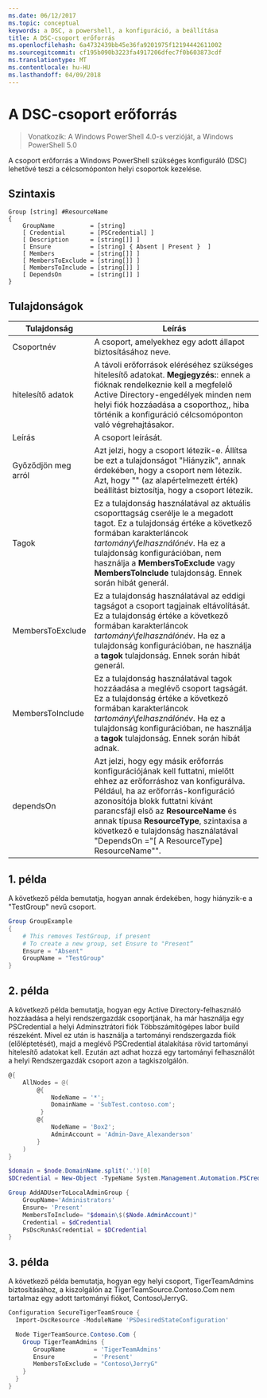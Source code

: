 ```yaml
---
ms.date: 06/12/2017
ms.topic: conceptual
keywords: a DSC, a powershell, a konfiguráció, a beállítása
title: A DSC-csoport erőforrás
ms.openlocfilehash: 6a4732439bb45e36fa9201975f12194442611002
ms.sourcegitcommit: cf195b090b3223fa4917206dfec7f0b603873cdf
ms.translationtype: MT
ms.contentlocale: hu-HU
ms.lasthandoff: 04/09/2018
---
```

# <a name="dsc-group-resource"></a>A DSC-csoport erőforrás

> Vonatkozik: A Windows PowerShell 4.0-s verzióját, a Windows PowerShell 5.0

A csoport erőforrás a Windows PowerShell szükséges konfiguráló (DSC) lehetővé teszi a célcsomóponton helyi csoportok kezelése.

## <a name="syntax"></a>Szintaxis

```
Group [string] #ResourceName
{
    GroupName          = [string]
    [ Credential       = [PSCredential] ]
    [ Description      = [string[]] ]
    [ Ensure           = [string] { Absent | Present }  ]
    [ Members          = [string[]] ]
    [ MembersToExclude = [string[]] ]
    [ MembersToInclude = [string[]] ]
    [ DependsOn        = [string[]] ]
}
```

## <a name="properties"></a>Tulajdonságok

|  Tulajdonság  |  Leírás   |
|---|---|
| Csoportnév| A csoport, amelyekhez egy adott állapot biztosításához neve.|
| hitelesítő adatok| A távoli erőforrások eléréséhez szükséges hitelesítő adatokat. **Megjegyzés:**: ennek a fióknak rendelkeznie kell a megfelelő Active Directory-engedélyek minden nem helyi fiók hozzáadása a csoporthoz,, hiba történik a konfiguráció célcsomóponton való végrehajtásakor.
| Leírás| A csoport leírását.|
| Győződjön meg arról| Azt jelzi, hogy a csoport létezik-e. Állítsa be ezt a tulajdonságot "Hiányzik", annak érdekében, hogy a csoport nem létezik. Azt, hogy "" (az alapértelmezett érték) beállítást biztosítja, hogy a csoport létezik.|
| Tagok| Ez a tulajdonság használatával az aktuális csoporttagság cserélje le a megadott tagot. Ez a tulajdonság értéke a következő formában karakterláncok *tartomány*\\*felhasználónév*. Ha ez a tulajdonság konfigurációban, nem használja a **MembersToExclude** vagy **MembersToInclude** tulajdonság. Ennek során hibát generál.|
| MembersToExclude| Ez a tulajdonság használatával az eddigi tagságot a csoport tagjainak eltávolítását. Ez a tulajdonság értéke a következő formában karakterláncok *tartomány*\\*felhasználónév*. Ha ez a tulajdonság konfigurációban, ne használja a **tagok** tulajdonság. Ennek során hibát generál.|
| MembersToInclude| Ez a tulajdonság használatával tagok hozzáadása a meglévő csoport tagságát. Ez a tulajdonság értéke a következő formában karakterláncok *tartomány*\\*felhasználónév*. Ha ez a tulajdonság konfigurációban, ne használja a **tagok** tulajdonság. Ennek során hibát adnak.|
| dependsOn | Azt jelzi, hogy egy másik erőforrás konfigurációjának kell futtatni, mielőtt ehhez az erőforráshoz van konfigurálva. Például, ha az erőforrás-konfiguráció azonosítója blokk futtatni kívánt parancsfájl első az __ResourceName__ és annak típusa __ResourceType__, szintaxisa a következő e tulajdonság használatával "DependsOn ="[ A ResourceType] ResourceName"".|

## <a name="example-1"></a>1. példa

A következő példa bemutatja, hogyan annak érdekében, hogy hiányzik-e a "TestGroup" nevű csoport.

```powershell
Group GroupExample
{
    # This removes TestGroup, if present
    # To create a new group, set Ensure to "Present“
    Ensure = "Absent"
    GroupName = "TestGroup"
}
```

## <a name="example-2"></a>2. példa

A következő példa bemutatja, hogyan egy Active Directory-felhasználó hozzáadása a helyi rendszergazdák csoportjának, ha már használja egy PSCredential a helyi Adminsztrátori fiók Többszámítógépes labor build részeként.
Mivel ez után is használja a tartományi rendszergazda fiók (előléptetését), majd a meglévő PSCredential átalakítása rövid tartományi hitelesítő adatokat kell.
Ezután azt adhat hozzá egy tartományi felhasználót a helyi Rendszergazdák csoport azon a tagkiszolgálón.

```powershell
@{
    AllNodes = @(
        @{
            NodeName = '*';
            DomainName = 'SubTest.contoso.com';
         }
        @{
            NodeName = 'Box2';
            AdminAccount = 'Admin-Dave_Alexanderson'
        }
    )
}

$domain = $node.DomainName.split('.')[0]
$DCredential = New-Object -TypeName System.Management.Automation.PSCredential -ArgumentList ("$domain\$($credential.Username)", $Credential.Password)

Group AddADUserToLocalAdminGroup {
    GroupName='Administrators'
    Ensure= 'Present'
    MembersToInclude= "$domain\$($Node.AdminAccount)"
    Credential = $dCredential
    PsDscRunAsCredential = $DCredential
}
```

## <a name="example-3"></a>3. példa

A következő példa bemutatja, hogyan egy helyi csoport, TigerTeamAdmins biztosításához, a kiszolgálón az TigerTeamSource.Contoso.Com nem tartalmaz egy adott tartományi fiókot, Contoso\JerryG.

```powershell
Configuration SecureTigerTeamSrouce {
  Import-DscResource -ModuleName 'PSDesiredStateConfiguration'

  Node TigerTeamSource.Contoso.Com {
    Group TigerTeamAdmins {
       GroupName        = 'TigerTeamAdmins'
       Ensure           = 'Present'
       MembersToExclude = "Contoso\JerryG"
    }
  }
}
```